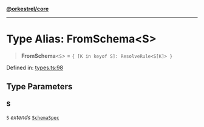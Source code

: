 [**@orkestrel/core**](../index.md)

***

# Type Alias: FromSchema\<S\>

> **FromSchema**\<`S`\> = `{ [K in keyof S]: ResolveRule<S[K]> }`

Defined in: [types.ts:98](https://github.com/orkestrel/core/blob/240d6e1612057b96fd3fc03e1415fe3917a0f212/src/types.ts#L98)

## Type Parameters

### S

`S` *extends* [`SchemaSpec`](SchemaSpec.md)
